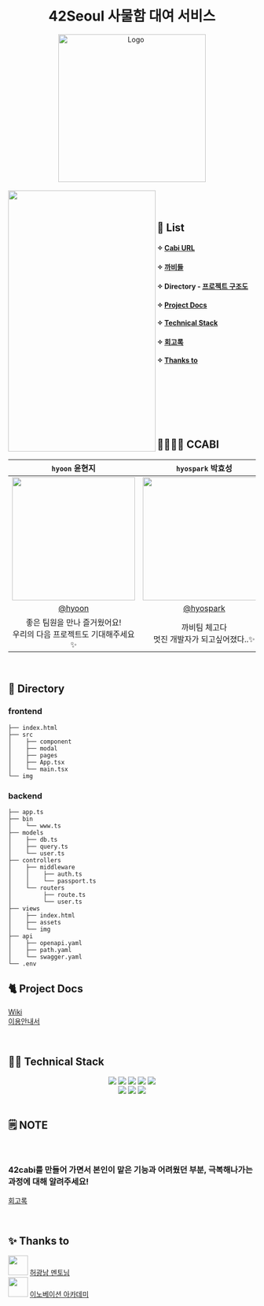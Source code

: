 <!-- LOGO -->
<h1 align='center'> 42Seoul 사물함 대여 서비스 </h1>
<p align="center">
<img src="https://user-images.githubusercontent.com/45951630/151654792-3e064ca8-f2e6-4a13-945a-626705152957.png" alt="Logo" height="300">
<br />
<br />
<img align="left" margin="110 100" src="https://www.notion.so/image/https%3A%2F%2Fs3-us-west-2.amazonaws.com%2Fsecure.notion-static.com%2F3a3b84d9-30c1-4749-b815-363c01bd866b%2Fread_me.gif?table=block&spaceId=1dc14d02-9fef-47d5-828a-c667c7d13337&id=ac3fe35e-1d89-492b-b014-e7b580b60c61&userId=c35a0a1a-c458-4454-a8ac-47aecc0173e3&cache=v2" width="300" height="530">
  

<br />
<br />
  


## 📇 List

#### ✧   [Cabi URL](https://cabi.42cadet.kr/)
#### ✧   [까비들]( #👨%E2%80%8D👩%E2%80%8D👧%E2%80%8D👧%20CCABI)
#### ✧   Directory - [프로젝트 구조도](#📁%20Directory)
#### ✧   [Project Docs](#%20🐈%20Project%20Docs)
#### ✧   [Technical Stack](#🧑%E2%80%8D💻%20Technical%20Stack)
#### ✧   [회고록](#🗒%EF%B8%8F%20NOTE)  
#### ✧   [Thanks to](#✨%20Thanks%20to)
<br />
<br />
<br />
<br />
<br />
<br />
  
## 👨‍👩‍👧‍👧 CCABI   
  
| ```hyoon``` 윤현지 | ```hyospark``` 박효성 | ```skim``` 김수빈 | ```spark``` 박성현 |
| :-: | :-: | :-: | :-: |
| <img src="https://www.notion.so/image/https%3A%2F%2Fs3-us-west-2.amazonaws.com%2Fsecure.notion-static.com%2F4bc655ab-7aba-432e-a6ea-235e90f0ccaf%2FUntitled.jpeg?table=block&id=88bd03cc-f0d1-455f-847a-f06d47272665&spaceId=1dc14d02-9fef-47d5-828a-c667c7d13337&width=1740&userId=c35a0a1a-c458-4454-a8ac-47aecc0173e3&cache=v2" width="250"> | <img src="https://www.notion.so/image/https%3A%2F%2Fs3-us-west-2.amazonaws.com%2Fsecure.notion-static.com%2Fc1a166bc-8d97-4bf7-9925-4b18991078ed%2FUntitled.jpeg?table=block&id=3e73475e-e9fe-4bb8-9e02-e44e9e1075c6&spaceId=1dc14d02-9fef-47d5-828a-c667c7d13337&width=1740&userId=c35a0a1a-c458-4454-a8ac-47aecc0173e3&cache=v2" width="250"> | <img src="https://www.notion.so/image/https%3A%2F%2Fs3-us-west-2.amazonaws.com%2Fsecure.notion-static.com%2Fa42d0fab-9ae8-48a1-bbed-a7d418a0283c%2FUntitled.jpeg?table=block&id=77e2ef75-fec7-4f1b-acb7-5b63eb2f4bf9&spaceId=1dc14d02-9fef-47d5-828a-c667c7d13337&width=1740&userId=c35a0a1a-c458-4454-a8ac-47aecc0173e3&cache=v2" width="250"> | <img src="https://www.notion.so/image/https%3A%2F%2Fs3-us-west-2.amazonaws.com%2Fsecure.notion-static.com%2Fa552570b-3630-4232-917c-2c3e6c5ad02a%2FUntitled.jpeg?table=block&id=0519db7d-16b6-4a1c-b6f4-eea4e5722e97&spaceId=1dc14d02-9fef-47d5-828a-c667c7d13337&width=1740&userId=c35a0a1a-c458-4454-a8ac-47aecc0173e3&cache=v2" width="250"> |
| [@hyoon](https://github.com/kamg2218) | [@hyospark](https://github.com/kyoshong) | [@skim](https://github.com/subin195-09) | [@spark](https://github.com/Hyunja27) |
| 좋은 팀원을 만나 즐거웠어요! <div></div> 우리의 다음 프로젝트도 기대해주세요✨  | 까비팀 체고다  <div></div> 멋진 개발자가 되고싶어졌다..✨ | 함께해서 너무x100 즐거웠고 <div></div> 멋진 개발자가 되고싶어졌다..✨  | 함께해서 너무x100 즐거웠고 <div></div> 멋진 개발자가 되고싶어졌다..✨ |
<br/>

## 📁 Directory

### frontend
```
├── index.html
├── src
│    ├── component
│    ├── modal
│    ├── pages
│    ├── App.tsx
│    └── main.tsx
└── img
```

### backend
```
├── app.ts
├── bin
│    └── www.ts
├── models
│    ├── db.ts
│    ├── query.ts
│    └── user.ts
├── controllers
│    ├── middleware
│    │    ├── auth.ts
│    │    └── passport.ts
│    └── routers
│         ├── route.ts
│         └── user.ts
├── views
│    ├── index.html
│    ├── assets
│    └── img
├── api
│    ├── openapi.yaml
│    ├── path.yaml
│    └── swagger.yaml
└── .env
```

## 🐈 Project Docs

[Wiki](https://github.com/innovationacademy-kr/42cabi/wiki)    
[이용안내서](https://www.notion.so/hyunja/42cabi-5fc66d1a6b0a4c48862b2e66e7cf1397)    

<br/>

## 🧑‍💻 Technical Stack

<div align=center> 
  <img src="https://img.shields.io/badge/Node.js-339933?style=for-the-badge&logo=Node.js&logoColor=white"> 
  <img src="https://img.shields.io/badge/express-000000?style=for-the-badge&logo=express&logoColor=white">
  <img src="https://img.shields.io/badge/react-61DAFB?style=for-the-badge&logo=react&logoColor=white"> 
  <img src="https://img.shields.io/badge/typescript-3178C6?style=for-the-badge&logo=typescript&logoColor=white">
  <img src="https://img.shields.io/badge/tsnode-3178C6?style=for-the-badge&logo=ts-node&logoColor=white"> 
  <br/>
  <img src="https://img.shields.io/badge/bootstrap-7952B3?style=for-the-badge&logo=Bootstrap&logoColor=white"> 
  <img src="https://img.shields.io/badge/MariaDB-003545?style=for-the-badge&logo=MariaDB&logoColor=white"> 
  <img src="https://img.shields.io/badge/AWS-232F3E?style=for-the-badge&logo=Amazon AWS&logoColor=white"> 
</div>

<br/>

## 🗒️ NOTE

<br/>

### 42cabi를 만들어 가면서 본인이 맡은 기능과 어려웠던 부분, 극복해나가는 과정에 대해 알려주세요!
[회고록](https://www.notion.so/hyunja/247ee4f6b0414c2ab9c01e09e2541675)

<br/>

## ✨ Thanks to
<img src="https://avatars.githubusercontent.com/u/718691?v=4" width="40" height="40"> [허광남 멘토님](https://github.com/kenu)
<br />
<img src="https://avatars.githubusercontent.com/u/53462987?s=200&v=4" width="40" height="40"> [이노베이션 아카데미](https://github.com/innovationacademy-kr)
<br />
